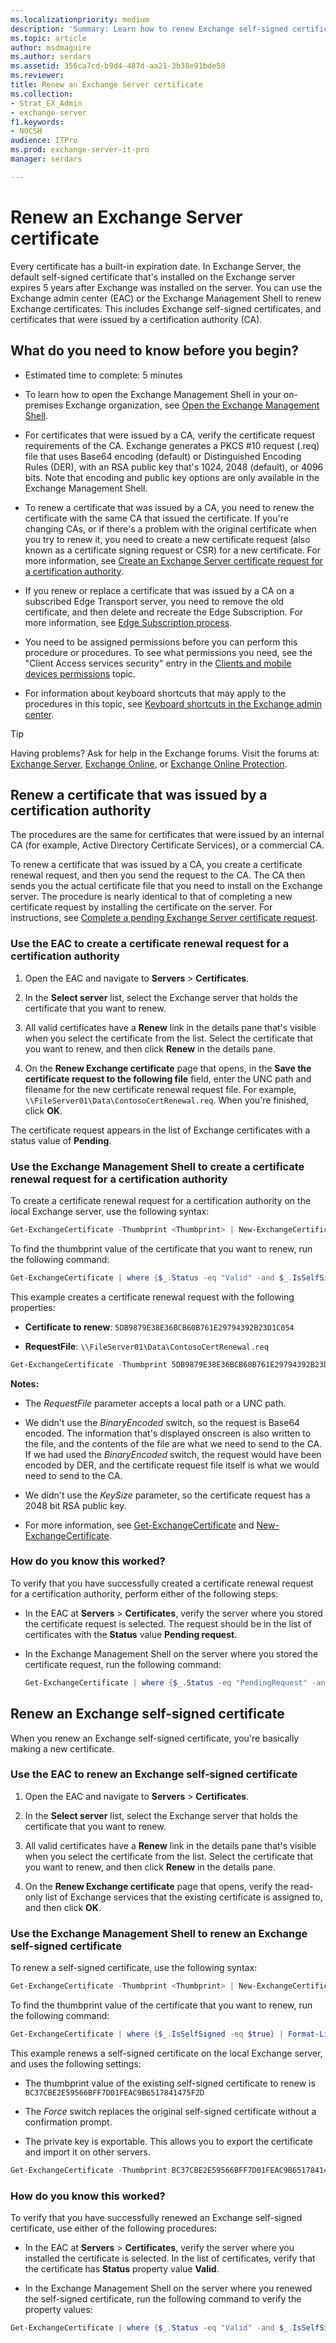 ```yaml
---
ms.localizationpriority: medium
description: 'Summary: Learn how to renew Exchange self-signed certificate or create certificate renewal requests for a certification authority in Exchange Server 2016 or Exchange Server 2019.'
ms.topic: article
author: msdmaguire
ms.author: serdars
ms.assetid: 356ca7cd-b9d4-487d-aa21-3b38e91bde58
ms.reviewer:
title: Renew an Exchange Server certificate
ms.collection:
- Strat_EX_Admin
- exchange-server
f1.keywords:
- NOCSH
audience: ITPro
ms.prod: exchange-server-it-pro
manager: serdars

---
```


# Renew an Exchange Server certificate

Every certificate has a built-in expiration date. In Exchange Server, the default self-signed certificate that's installed on the Exchange server expires 5 years after Exchange was installed on the server. You can use the Exchange admin center (EAC) or the Exchange Management Shell to renew Exchange certificates. This includes Exchange self-signed certificates, and certificates that were issued by a certification authority (CA).

## What do you need to know before you begin?

- Estimated time to complete: 5 minutes

- To learn how to open the Exchange Management Shell in your on-premises Exchange organization, see [Open the Exchange Management Shell](/powershell/exchange/open-the-exchange-management-shell).

- For certificates that were issued by a CA, verify the certificate request requirements of the CA. Exchange generates a PKCS #10 request (.req) file that uses Base64 encoding (default) or Distinguished Encoding Rules (DER), with an RSA public key that's 1024, 2048 (default), or 4096 bits. Note that encoding and public key options are only available in the Exchange Management Shell.

- To renew a certificate that was issued by a CA, you need to renew the certificate with the same CA that issued the certificate. If you're changing CAs, or if there's a problem with the original certificate when you try to renew it, you need to create a new certificate request (also known as a certificate signing request or CSR) for a new certificate. For more information, see [Create an Exchange Server certificate request for a certification authority](create-ca-certificate-requests.md).

- If you renew or replace a certificate that was issued by a CA on a subscribed Edge Transport server, you need to remove the old certificate, and then delete and recreate the Edge Subscription. For more information, see [Edge Subscription process](../edge-transport-servers/edge-subscriptions.md#edge-subscription-process).

- You need to be assigned permissions before you can perform this procedure or procedures. To see what permissions you need, see the "Client Access services security" entry in the [Clients and mobile devices permissions](../../permissions/feature-permissions/client-and-mobile-device-permissions.md) topic.

- For information about keyboard shortcuts that may apply to the procedures in this topic, see [Keyboard shortcuts in the Exchange admin center](../../about-documentation/exchange-admin-center-keyboard-shortcuts.md).

> [!TIP]
> Having problems? Ask for help in the Exchange forums. Visit the forums at: [Exchange Server](https://social.technet.microsoft.com/forums/office/home?category=exchangeserver), [Exchange Online](https://social.technet.microsoft.com/forums/msonline/home?forum=onlineservicesexchange), or [Exchange Online Protection](https://social.technet.microsoft.com/forums/forefront/home?forum=FOPE).

## Renew a certificate that was issued by a certification authority

The procedures are the same for certificates that were issued by an internal CA (for example, Active Directory Certificate Services), or a commercial CA.

To renew a certificate that was issued by a CA, you create a certificate renewal request, and then you send the request to the CA. The CA then sends you the actual certificate file that you need to install on the Exchange server. The procedure is nearly identical to that of completing a new certificate request by installing the certificate on the server. For instructions, see [Complete a pending Exchange Server certificate request](complete-pending-certificate-requests.md).

### Use the EAC to create a certificate renewal request for a certification authority

1. Open the EAC and navigate to **Servers** \> **Certificates**.

2. In the **Select server** list, select the Exchange server that holds the certificate that you want to renew.

3. All valid certificates have a **Renew** link in the details pane that's visible when you select the certificate from the list. Select the certificate that you want to renew, and then click **Renew** in the details pane.

4. On the **Renew Exchange certificate** page that opens, in the **Save the certificate request to the following file** field, enter the UNC path and filename for the new certificate renewal request file. For example, `\\FileServer01\Data\ContosoCertRenewal.req`. When you're finished, click **OK**.

The certificate request appears in the list of Exchange certificates with a status value of **Pending**.

### Use the Exchange Management Shell to create a certificate renewal request for a certification authority

To create a certificate renewal request for a certification authority on the local Exchange server, use the following syntax:

```PowerShell
Get-ExchangeCertificate -Thumbprint <Thumbprint> | New-ExchangeCertificate -GenerateRequest -RequestFile <FilePathOrUNCPath>\<FileName>.req
```

To find the thumbprint value of the certificate that you want to renew, run the following command:

```PowerShell
Get-ExchangeCertificate | where {$_.Status -eq "Valid" -and $_.IsSelfSigned -eq $false} | Format-List FriendlyName,Subject,CertificateDomains,Thumbprint,NotBefore,NotAfter
```

This example creates a certificate renewal request with the following properties:

- **Certificate to renew**: `5DB9879E38E36BCB60B761E29794392B23D1C054`

- **RequestFile**: `\\FileServer01\Data\ContosoCertRenewal.req`

```PowerShell
Get-ExchangeCertificate -Thumbprint 5DB9879E38E36BCB60B761E29794392B23D1C054 | New-ExchangeCertificate -GenerateRequest -RequestFile \\FileServer01\Data\ContosoCertRenewal.req
```

 **Notes:**

- The _RequestFile_ parameter accepts a local path or a UNC path.

- We didn't use the _BinaryEncoded_ switch, so the request is Base64 encoded. The information that's displayed onscreen is also written to the file, and the contents of the file are what we need to send to the CA. If we had used the _BinaryEncoded_ switch, the request would have been encoded by DER, and the certificate request file itself is what we would need to send to the CA.

- We didn't use the _KeySize_ parameter, so the certificate request has a 2048 bit RSA public key.

- For more information, see [Get-ExchangeCertificate](/powershell/module/exchange/get-exchangecertificate) and [New-ExchangeCertificate](/powershell/module/exchange/new-exchangecertificate).

### How do you know this worked?

To verify that you have successfully created a certificate renewal request for a certification authority, perform either of the following steps:

- In the EAC at **Servers** \> **Certificates**, verify the server where you stored the certificate request is selected. The request should be in the list of certificates with the **Status** value **Pending request**.

- In the Exchange Management Shell on the server where you stored the certificate request, run the following command:

  ```PowerShell
  Get-ExchangeCertificate | where {$_.Status -eq "PendingRequest" -and $_.IsSelfSigned -eq $false} | Format-List FriendlyName,Subject,CertificateDomains,Thumbprint
  ```

## Renew an Exchange self-signed certificate

When you renew an Exchange self-signed certificate, you're basically making a new certificate.

### Use the EAC to renew an Exchange self-signed certificate

1. Open the EAC and navigate to **Servers** \> **Certificates**.

2. In the **Select server** list, select the Exchange server that holds the certificate that you want to renew.

3. All valid certificates have a **Renew** link in the details pane that's visible when you select the certificate from the list. Select the certificate that you want to renew, and then click **Renew** in the details pane.

4. On the **Renew Exchange certificate** page that opens, verify the read-only list of Exchange services that the existing certificate is assigned to, and then click **OK**.

### Use the Exchange Management Shell to renew an Exchange self-signed certificate

To renew a self-signed certificate, use the following syntax:

```PowerShell
Get-ExchangeCertificate -Thumbprint <Thumbprint> | New-ExchangeCertificate [-Force] [-PrivateKeyExportable <$true | $false>]
```

To find the thumbprint value of the certificate that you want to renew, run the following command:

```PowerShell
Get-ExchangeCertificate | where {$_.IsSelfSigned -eq $true} | Format-List FriendlyName,Subject,CertificateDomains,Thumbprint,NotBefore,NotAfter
```

This example renews a self-signed certificate on the local Exchange server, and uses the following settings:

- The thumbprint value of the existing self-signed certificate to renew is `BC37CBE2E59566BFF7D01FEAC9B6517841475F2D`

- The _Force_ switch replaces the original self-signed certificate without a confirmation prompt.

- The private key is exportable. This allows you to export the certificate and import it on other servers.

```PowerShell
Get-ExchangeCertificate -Thumbprint BC37CBE2E59566BFF7D01FEAC9B6517841475F2D | New-ExchangeCertificate -Force -PrivateKeyExportable $true
```

### How do you know this worked?

To verify that you have successfully renewed an Exchange self-signed certificate, use either of the following procedures:

- In the EAC at **Servers** \> **Certificates**, verify the server where you installed the certificate is selected. In the list of certificates, verify that the certificate has **Status** property value **Valid**.

- In the Exchange Management Shell on the server where you renewed the self-signed certificate, run the following command to verify the property values:

```PowerShell
Get-ExchangeCertificate | where {$_.Status -eq "Valid" -and $_.IsSelfSigned -eq $true} | Format-List FriendlyName,Subject,CertificateDomains,Thumbprint,NotBefore,NotAfter
```